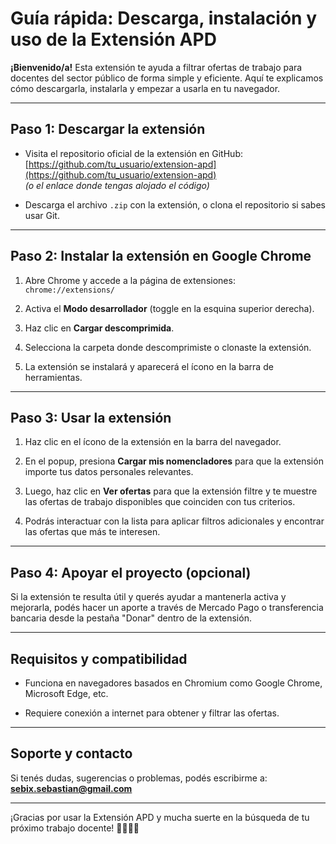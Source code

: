 # Guía rápida: Descarga, instalación y uso de la Extensión APD

**¡Bienvenido/a!** Esta extensión te ayuda a filtrar ofertas de trabajo para docentes del sector público de forma simple y eficiente. Aquí te explicamos cómo descargarla, instalarla y empezar a usarla en tu navegador.

---

## Paso 1: Descargar la extensión

- Visita el repositorio oficial de la extensión en GitHub:  
  [https://github.com/tu_usuario/extension-apd](https://github.com/tu_usuario/extension-apd)  
  *(o el enlace donde tengas alojado el código)*

- Descarga el archivo `.zip` con la extensión, o clona el repositorio si sabes usar Git.

---

## Paso 2: Instalar la extensión en Google Chrome

1. Abre Chrome y accede a la página de extensiones:  
   `chrome://extensions/`

2. Activa el **Modo desarrollador** (toggle en la esquina superior derecha).

3. Haz clic en **Cargar descomprimida**.

4. Selecciona la carpeta donde descomprimiste o clonaste la extensión.

5. La extensión se instalará y aparecerá el ícono en la barra de herramientas.

---

## Paso 3: Usar la extensión

1. Haz clic en el ícono de la extensión en la barra del navegador.

2. En el popup, presiona **Cargar mis nomencladores** para que la extensión importe tus datos personales relevantes.

3. Luego, haz clic en **Ver ofertas** para que la extensión filtre y te muestre las ofertas de trabajo disponibles que coinciden con tus criterios.

4. Podrás interactuar con la lista para aplicar filtros adicionales y encontrar las ofertas que más te interesen.

---

## Paso 4: Apoyar el proyecto (opcional)

Si la extensión te resulta útil y querés ayudar a mantenerla activa y mejorarla, podés hacer un aporte a través de Mercado Pago o transferencia bancaria desde la pestaña "Donar" dentro de la extensión.

---

## Requisitos y compatibilidad

- Funciona en navegadores basados en Chromium como Google Chrome, Microsoft Edge, etc.

- Requiere conexión a internet para obtener y filtrar las ofertas.

---

## Soporte y contacto

Si tenés dudas, sugerencias o problemas, podés escribirme a:  
**sebix.sebastian@gmail.com**

---

¡Gracias por usar la Extensión APD y mucha suerte en la búsqueda de tu próximo trabajo docente! 👩‍🏫👨‍🏫
